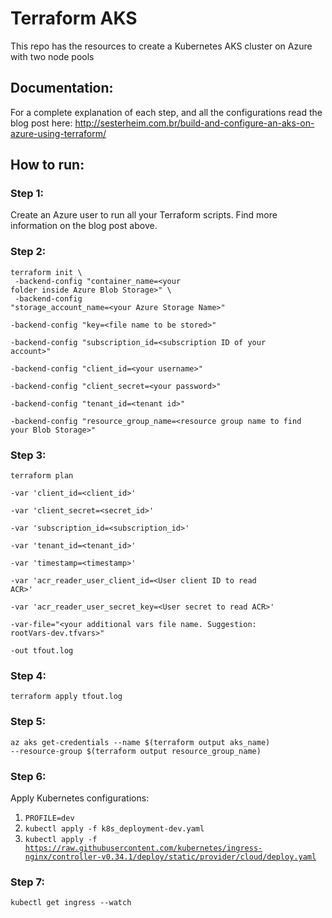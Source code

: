 # Terraform AKS

This repo has the resources to create a Kubernetes AKS cluster on Azure with two node pools

## Documentation:

For a complete explanation of each step, and all the configurations read the blog post here: http://sesterheim.com.br/build-and-configure-an-aks-on-azure-using-terraform/

## How to run:

### Step 1: 

Create an Azure user to run all your Terraform scripts. Find more information on the blog post above.

### Step 2: 

<code>terraform init \\<br>
    -backend-config "container_name=\<your folder inside Azure Blob Storage\>" \\<br>
    -backend-config "storage_account_name=\<your Azure Storage Name\>" \
    -backend-config "key=\<file name to be stored\>" \
    -backend-config "subscription_id=\<subscription ID of your account\>" \
    -backend-config "client_id=\<your username\>" \
    -backend-config "client_secret=\<your password\>" \
    -backend-config "tenant_id=\<tenant id\>" \
    -backend-config "resource_group_name=\<resource group name to find your Blob Storage\>"</code>

### Step 3:

<code>terraform plan \
    -var 'client_id=\<client_id\>' \
    -var 'client_secret=\<secret_id\>' \
    -var 'subscription_id=\<subscription_id\>' \
    -var 'tenant_id=\<tenant_id\>' \
    -var 'timestamp=\<timestamp\>' \
    -var 'acr_reader_user_client_id=\<User client ID to read ACR\>' \
    -var 'acr_reader_user_secret_key=\<User secret to read ACR\>' \
    -var-file="\<your additional vars file name. Suggestion: rootVars-dev.tfvars\>" \
    -out tfout.log</code>

### Step 4:

<code>terraform apply tfout.log</code>

### Step 5:

<code>az aks get-credentials --name $(terraform output aks_name) --resource-group $(terraform output resource_group_name)</code>

### Step 6:

Apply Kubernetes configurations:

1. <code>PROFILE=dev</code>
2. <code>kubectl apply -f k8s_deployment-dev.yaml</code>
3. <code>kubectl apply -f https://raw.githubusercontent.com/kubernetes/ingress-nginx/controller-v0.34.1/deploy/static/provider/cloud/deploy.yaml</code>

### Step 7:

<code>kubectl get ingress --watch</code>
